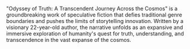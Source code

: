 "Odyssey of Truth: A Transcendent Journey Across the Cosmos" is a groundbreaking work of speculative fiction that defies traditional genre boundaries and pushes the limits of storytelling innovation. Written by a visionary 22-year-old author, the narrative unfolds as an expansive and immersive exploration of humanity's quest for truth, understanding, and transcendence in the vast expanse of the cosmos.

